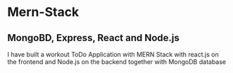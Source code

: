 # Mern-Stack
## MongoBD, Express, React and Node.js
I have built a workout ToDo Application with MERN Stack with react.js on the frontend and Node.js on the backend together with MongoDB database
